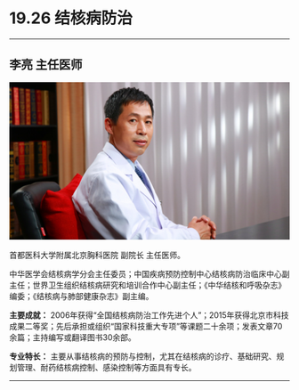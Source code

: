 # 19.26 结核病防治

---

## 李亮 主任医师

![1684324705774](image/c19_026/1684324705774.png)

首都医科大学附属北京胸科医院 副院长 主任医师。

中华医学会结核病学分会主任委员；中国疾病预防控制中心结核病防治临床中心副主任；世界卫生组织结核病研究和培训合作中心副主任；《中华结核和呼吸杂志》编委；《结核病与肺部健康杂志》副主编。


**主要成就：** 2006年获得“全国结核病防治工作先进个人”；2015年获得北京市科技成果二等奖；先后承担或组织“国家科技重大专项”等课题二十余项；发表文章70余篇；主持编写或翻译图书30余部。


**专业特长：** 主要从事结核病的预防与控制，尤其在结核病的诊疗、基础研究、规划管理、耐药结核病控制、感染控制等方面具有专长。

---
